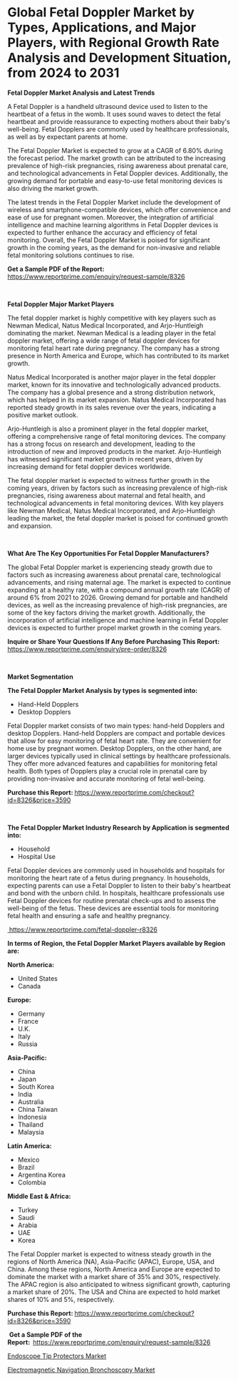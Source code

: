 <p><h1>Global Fetal Doppler Market by Types, Applications, and Major Players, with Regional Growth Rate Analysis and Development Situation, from 2024 to 2031</h1></p><p><strong>Fetal Doppler Market Analysis and Latest Trends</strong></p>
<p><p>A Fetal Doppler is a handheld ultrasound device used to listen to the heartbeat of a fetus in the womb. It uses sound waves to detect the fetal heartbeat and provide reassurance to expecting mothers about their baby's well-being. Fetal Dopplers are commonly used by healthcare professionals, as well as by expectant parents at home.</p><p>The Fetal Doppler Market is expected to grow at a CAGR of 6.80% during the forecast period. The market growth can be attributed to the increasing prevalence of high-risk pregnancies, rising awareness about prenatal care, and technological advancements in Fetal Doppler devices. Additionally, the growing demand for portable and easy-to-use fetal monitoring devices is also driving the market growth.</p><p>The latest trends in the Fetal Doppler Market include the development of wireless and smartphone-compatible devices, which offer convenience and ease of use for pregnant women. Moreover, the integration of artificial intelligence and machine learning algorithms in Fetal Doppler devices is expected to further enhance the accuracy and efficiency of fetal monitoring. Overall, the Fetal Doppler Market is poised for significant growth in the coming years, as the demand for non-invasive and reliable fetal monitoring solutions continues to rise.</p></p>
<p><strong>Get a Sample PDF of the Report:&nbsp;</strong> <a href="https://www.reportprime.com/enquiry/request-sample/8326">https://www.reportprime.com/enquiry/request-sample/8326</a></p>
<p>&nbsp;</p>
<p><strong>Fetal Doppler Major Market Players</strong></p>
<p><p>The fetal doppler market is highly competitive with key players such as Newman Medical, Natus Medical Incorporated, and Arjo-Huntleigh dominating the market. Newman Medical is a leading player in the fetal doppler market, offering a wide range of fetal doppler devices for monitoring fetal heart rate during pregnancy. The company has a strong presence in North America and Europe, which has contributed to its market growth.</p><p>Natus Medical Incorporated is another major player in the fetal doppler market, known for its innovative and technologically advanced products. The company has a global presence and a strong distribution network, which has helped in its market expansion. Natus Medical Incorporated has reported steady growth in its sales revenue over the years, indicating a positive market outlook.</p><p>Arjo-Huntleigh is also a prominent player in the fetal doppler market, offering a comprehensive range of fetal monitoring devices. The company has a strong focus on research and development, leading to the introduction of new and improved products in the market. Arjo-Huntleigh has witnessed significant market growth in recent years, driven by increasing demand for fetal doppler devices worldwide.</p><p>The fetal doppler market is expected to witness further growth in the coming years, driven by factors such as increasing prevalence of high-risk pregnancies, rising awareness about maternal and fetal health, and technological advancements in fetal monitoring devices. With key players like Newman Medical, Natus Medical Incorporated, and Arjo-Huntleigh leading the market, the fetal doppler market is poised for continued growth and expansion.</p></p>
<p>&nbsp;</p>
<p><strong>What Are The Key Opportunities For Fetal Doppler Manufacturers?</strong></p>
<p><p>The global Fetal Doppler market is experiencing steady growth due to factors such as increasing awareness about prenatal care, technological advancements, and rising maternal age. The market is expected to continue expanding at a healthy rate, with a compound annual growth rate (CAGR) of around 6% from 2021 to 2026. Growing demand for portable and handheld devices, as well as the increasing prevalence of high-risk pregnancies, are some of the key factors driving the market growth. Additionally, the incorporation of artificial intelligence and machine learning in Fetal Doppler devices is expected to further propel market growth in the coming years.</p></p>
<p><strong>Inquire or Share Your Questions If Any Before Purchasing This Report:</strong> <a href="https://www.reportprime.com/enquiry/pre-order/8326">https://www.reportprime.com/enquiry/pre-order/8326</a></p>
<p>&nbsp;</p>
<p><strong>Market Segmentation</strong></p>
<p><strong>The Fetal Doppler Market Analysis by types is segmented into:</strong></p>
<p><ul><li>Hand-Held Dopplers</li><li>Desktop Dopplers</li></ul></p>
<p><p>Fetal Doppler market consists of two main types: hand-held Dopplers and desktop Dopplers. Hand-held Dopplers are compact and portable devices that allow for easy monitoring of fetal heart rate. They are convenient for home use by pregnant women. Desktop Dopplers, on the other hand, are larger devices typically used in clinical settings by healthcare professionals. They offer more advanced features and capabilities for monitoring fetal health. Both types of Dopplers play a crucial role in prenatal care by providing non-invasive and accurate monitoring of fetal well-being.</p></p>
<p><strong>Purchase this Report:&nbsp;</strong><a href="https://www.reportprime.com/checkout?id=8326&price=3590">https://www.reportprime.com/checkout?id=8326&price=3590</a></p>
<p>&nbsp;</p>
<p><strong>The Fetal Doppler Market Industry Research by Application is segmented into:</strong></p>
<p><ul><li>Household</li><li>Hospital Use</li></ul></p>
<p><p>Fetal Doppler devices are commonly used in households and hospitals for monitoring the heart rate of a fetus during pregnancy. In households, expecting parents can use a Fetal Doppler to listen to their baby's heartbeat and bond with the unborn child. In hospitals, healthcare professionals use Fetal Doppler devices for routine prenatal check-ups and to assess the well-being of the fetus. These devices are essential tools for monitoring fetal health and ensuring a safe and healthy pregnancy.</p></p>
<p><a href="https://www.reportprime.com/fetal-doppler-r8326">&nbsp;https://www.reportprime.com/fetal-doppler-r8326</a></p>
<p><strong>In terms of Region, the Fetal Doppler Market Players available by Region are:</strong></p>
<p>
    <p> <strong> North America: </strong>
        <ul>
            <li>United States</li>
            <li>Canada</li>
        </ul>
        </p> 
    <p> <strong> Europe: </strong>
        <ul>
            <li>Germany</li>
            <li>France</li>
            <li>U.K.</li>
            <li>Italy</li>
            <li>Russia</li>
        </ul>
        </p> 
    <p> <strong> Asia-Pacific: </strong>
        <ul>
            <li>China</li>
            <li>Japan</li>
            <li>South Korea</li>
            <li>India</li>
            <li>Australia</li>
            <li>China Taiwan</li>
            <li>Indonesia</li>
            <li>Thailand</li>
            <li>Malaysia</li>
        </ul>
        </p> 
    <p> <strong> Latin America: </strong>
        <ul>
            <li>Mexico</li>
            <li>Brazil</li>
            <li>Argentina Korea</li>
            <li>Colombia</li>
        </ul>
        </p> 
    <p> <strong> Middle East & Africa: </strong>
        <ul>
            <li>Turkey</li>
            <li>Saudi</li>
            <li>Arabia</li>
            <li>UAE</li>
            <li>Korea</li>
        </ul>
    </p>
    </p>
<p><p>The Fetal Doppler market is expected to witness steady growth in the regions of North America (NA), Asia-Pacific (APAC), Europe, USA, and China. Among these regions, North America and Europe are expected to dominate the market with a market share of 35% and 30%, respectively. The APAC region is also anticipated to witness significant growth, capturing a market share of 20%. The USA and China are expected to hold market shares of 10% and 5%, respectively.</p></p>
<p><strong>Purchase this Report: </strong><a href="https://www.reportprime.com/checkout?id=8326&price=3590">https://www.reportprime.com/checkout?id=8326&price=3590</a></p>
<p>&nbsp;<strong>Get a Sample PDF of the Report:&nbsp;&nbsp;</strong><a href="https://www.reportprime.com/enquiry/request-sample/8326">https://www.reportprime.com/enquiry/request-sample/8326</a></p>
<p><strong></strong></p>
<p><p><a href="https://github.com/francesprichey/Market-Research-Report-List-1/blob/main/endoscope-tip-protectors-market.md">Endoscope Tip Protectors Market</a></p><p><a href="https://github.com/marshallymanow/Market-Research-Report-List-1/blob/main/electromagnetic-navigation-bronchoscopy-market.md">Electromagnetic Navigation Bronchoscopy Market</a></p></p>